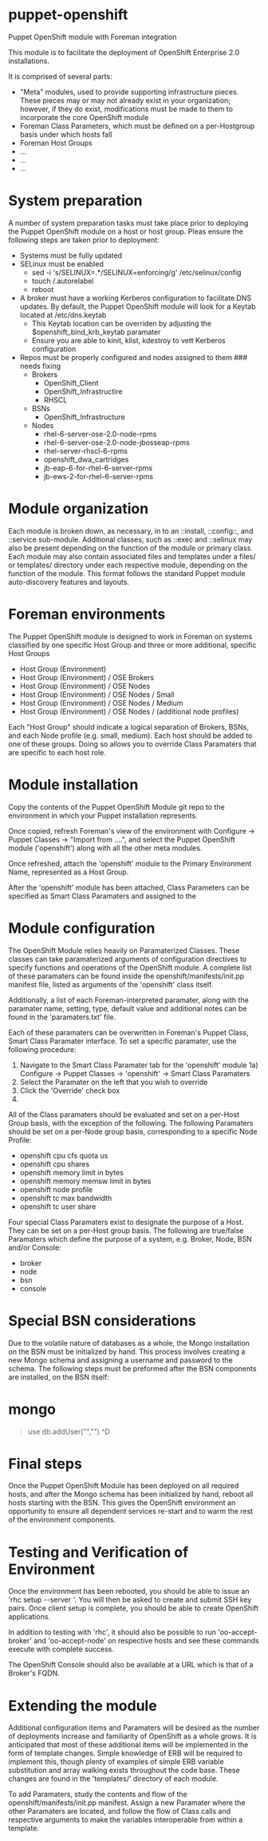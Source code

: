 puppet-openshift
================

Puppet OpenShift module with Foreman integration

This module is to facilitate the deployment of OpenShift Enterprise 2.0 installations.

It is comprised of several parts:
* "Meta" modules, used to provide supporting infrastructure pieces.  These pieces may or may not already exist in your organization; however, if they do exist, modifications must be made to them to incorporate the core OpenShift module
* Foreman Class Parameters, which must be defined on a per-Hostgroup basis under which hosts fall
* Foreman Host Groups
* ...
* ...
* ...

# System preparation #

A number of system preparation tasks must take place prior to deploying the Puppet OpenShift module on a host or host group.  Pleas ensure the following steps are taken prior to deployment:

- Systems must be fully updated
- SELinux must be enabled
	- sed -i 's/SELINUX=.*/SELINUX=enforcing/g' /etc/selinux/config
	- touch /.autorelabel
	- reboot
- A broker must have a working Kerberos configuration to facilitate DNS updates.  By default, the Puppet OpenShift module will look for a Keytab located at /etc/dns.keytab
	- This Keytab location can be overriden by adjusting the $openshift_bind_krb_keytab paramater
	- Ensure you are able to kinit, klist, kdestroy to vett Kerberos configuration
- Repos must be properly configured and nodes assigned to them ### needs fixing
	- Brokers
		- OpenShift_Client
		- OpenShift_Infrastructire
		- RHSCL
	- BSNs
		- OpenShift_Infrastructure
	- Nodes
		- rhel-6-server-ose-2.0-node-rpms
		- rhel-6-server-ose-2.0-node-jbosseap-rpms
		- rhel-server-rhscl-6-rpms
		- openshift_dwa_cartridges
		- jb-eap-6-for-rhel-6-server-rpms
		- jb-ews-2-for-rhel-6-server-rpms

# Module organization #

Each module is broken down, as necessary, in to an ::install, ::config::, and ::service sub-module.  Additional classes, such as ::exec and ::selinux may also be present depending on the function of the module or primary class.  Each module may also contain associated files and templates under a files/ or templates/ directory under each respective module, depending on the function of the module.  This format follows the standard Puppet module auto-discovery features and layouts.

# Foreman environments #

The Puppet OpenShift module is designed to work in Foreman on systems classified by one specific Host Group and three or more additional, specific Host Groups
- Host Group (Environment)
- Host Group (Environment) / OSE Brokers
- Host Group (Environment) / OSE Nodes
- Host Group (Environment) / OSE Nodes / Small
- Host Group (Environment) / OSE Nodes / Medium
- Host Group (Environment) / OSE Nodes / (additional node profiles)

Each "Host Group" should indicate a logical separation of Brokers, BSNs, and each Node profile (e.g. small, medium).  Each host should be added to one of these groups.  Doing so allows you to override Class Paramaters that are specific to each host role.


# Module installation #

Copy the contents of the Puppet OpenShift Module git repo to the environment in which your Puppet installation represents.

Once copied, refresh Foreman's view of the environment with Configure -> Puppet Classes -> "Import from ....", and select the Puppet OpenShift module ('openshift') along with all the other meta modules.

Once refreshed, attach the 'openshift' module to the Primary Environment Name, represented as a Host Group.

After the 'openshift' module has been attached, Class Parameters can be specified as Smart Class Paramaters and assigned to the 


# Module configuration #

The OpenShift Module relies heavily on Paramaterized Classes.  These classes can take paramaterized arguments of configuration directives to specify functions and operations of the OpenShift module.  A complete list of these paramaters can be found inside the openshift/manifests/init.pp manifest file, listed as arguments of the 'openshift' class itself.

Additionally, a list of each Foreman-interpreted paramater, along with the paramater name, setting, type, default value and additional notes can be found in the 'paramaters.txt' file.

Each of these paramaters can be overwritten in Foreman's Puppet Class, Smart Class Paramater interface.  To set a specific paramater, use the following procedure:

1)  Navigate to the Smart Class Paramater tab for the 'openshift' module
1a) Configure -> Puppet Classes -> 'openshift' -> Smart Class Paramaters
2)  Select the Paramater on the left that you wish to override
3)  Click the 'Override' check box
4)  

All of the Class paramaters should be evaluated and set on a per-Host Group basis, with the exception of the following.  The following Paramaters should be set on a per-Node group basis, corresponding to a specific Node Profile:
- openshift cpu cfs quota us
- openshift cpu shares
- openshift memory limit in bytes
- openshift memory memsw limit in bytes
- openshift node profile
- openshift tc max bandwidth
- openshift tc user share

Four special Class Paramaters exist to designate the purpose of a Host.  They can be set on a per-Host group basis.  The following are true/false Paramaters which define the purpose of a system, e.g. Broker, Node, BSN and/or Console:
- broker
- node
- bsn
- console


# Special BSN considerations #

Due to the volatile nature of databases as a whole, the Mongo installation on the BSN must be initialized by hand.  This process involves creating a new Mongo schema and assigning a username and password to the schema.  The following steps must be preformed after the BSN components are installed, on the BSN itself:

# mongo
> use <given mongo schema name of environment>
> db.addUser("<given mongo user name of environment>","<given mongo password of environment>")
^D


# Final steps #

Once the Puppet OpenShift Module has been deployed on all required hosts, and after the Mongo schema has been initialized by hand, reboot all hosts starting with the BSN.  This gives the OpenShift environment an opportunity to ensure all dependent services re-start and to warm the rest of the environment components.


# Testing and Verification of Environment #

Once the environment has been rebooted, you should be able to issue an 'rhc setup --server <fqdn of broker>'.  You will then be asked to create and submit SSH key pairs.  Once client setup is complete, you should be able to create OpenShift applications.

In addition to testing with 'rhc', it should also be possible to run 'oo-accept-broker' and 'oo-accept-node' on respective hosts and see these commands execute with complete success.

The OpenShift Console should also be available at a URL which is that of a Broker's FQDN.



# Extending the module #

Additional configuration items and Paramaters will be desired as the number of deployments increase and familiarity of OpenShift as a whole grows.  It is anticipated that most of these additional items will be implemented in the form of template changes.  Simple knowledge of ERB will be required to implement this, though plenty of examples of simple ERB variable substitution and array walking exists throughout the code base.  These changes are found in the 'templates/' directory of each module.

To add Paramaters, study the contents and flow of the openshift/manifests/init.pp manifest.  Assign a new Paramater where the other Paramaters are located, and follow the flow of Class calls and respective arguments to make the variables interoperable from within a template.  






